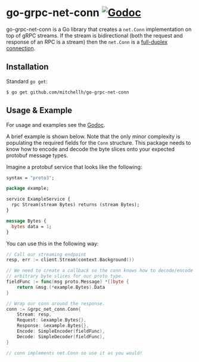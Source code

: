 # go-grpc-net-conn [![Godoc](https://godoc.org/github.com/mitchellh/go-grpc-net-conn?status.svg)](https://godoc.org/github.com/mitchellh/go-grpc-net-conn)

go-grpc-net-conn is a Go library that creates a `net.Conn` implementation
on top of gRPC streams. If the stream is bidirectional (both the request and
response of an RPC is a stream) then the `net.Conn` is a
[full-duplex connection](https://en.wikipedia.org/wiki/Duplex_(telecommunications)#Full_duplex).

## Installation

Standard `go get`:

```
$ go get github.com/mitchellh/go-grpc-net-conn
```

## Usage & Example

For usage and examples see the [Godoc](http://godoc.org/github.com/mitchellh/go-grpc-net-conn).

A brief example is shown below. Note that the only minor complexity is
populating the required fields for the `Conn` structure. This package needs
to know how to encode and decode the byte slices onto your expected protobuf
message types.

Imagine a protobuf service that looks like the following:

```proto
syntax = "proto3";

package example;

service ExampleService {
  rpc Stream(stream Bytes) returns (stream Bytes);
}

message Bytes {
  bytes data = 1;
}
```

You can use this in the following way:

```go
// Call our streaming endpoint
resp, err := client.Stream(context.Background())

// We need to create a callback so the conn knows how to decode/encode
// arbitrary byte slices for our proto type.
fieldFunc := func(msg proto.Message) *[]byte {
	return &msg.(*example.Bytes).Data
}

// Wrap our conn around the response.
conn := &grpc_net_conn.Conn{
	Stream: resp,
	Request: &example.Bytes{},
	Response: &example.Bytes{},
	Encode: SimpleEncoder(fieldFunc),
	Decode: SimpleDecoder(fieldFunc),
}

// conn implements net.Conn so use it as you would!
```
